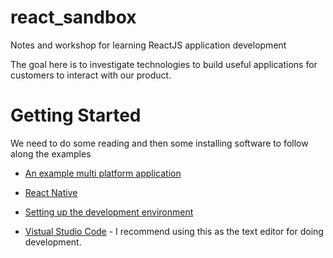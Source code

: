 # react_sandbox
Notes and workshop for learning ReactJS application development

The goal here is to investigate technologies to build useful applications for customers to interact with our product. 


# Getting Started

We need to do some reading and then some installing software to follow along the examples

* [An example multi platform application](https://medium.com/@benoitvallon/a-mobile-desktop-and-website-app-with-the-same-code-dc84ef7677ee)
* [React Native](https://reactnative.dev/)
* [Setting up the development environment](https://reactnative.dev/docs/environment-setup)

* [Vistual Studio Code](https://code.visualstudio.com/) - I recommend using this as the text editor for doing development.
